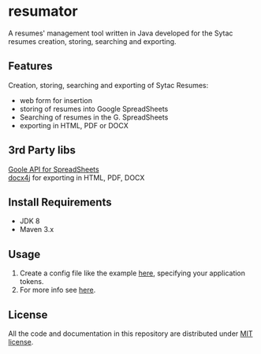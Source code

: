 # resumator
A resumes' management tool written in Java developed for the Sytac resumes creation, storing, searching and exporting.

## Features
Creation, storing, searching and exporting of Sytac Resumes:
- web form for insertion
- storing of resumes into Google SpreadSheets
- Searching of resumes in the G. SpreadSheets
- exporting in HTML, PDF or DOCX

## 3rd Party libs
[Goole API for SpreadSheets](https://developers.google.com/google-apps/spreadsheets/?hl=en)  
[docx4j](https://github.com/plutext/docx4j) for exporting in HTML, PDF, DOCX 

## Install Requirements
* JDK 8
* Maven 3.x

## Usage
1. Create a config file like the example [here](TODO), specifying your application tokens.
2. For more info see [here](https://developers.google.com/google-apps/spreadsheets/authorize).

## License
All the code and documentation in this repository are distributed under [MIT license](https://opensource.org/licenses/MIT).
